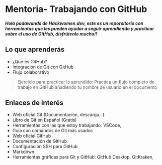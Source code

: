 # Mentoria- Trabajando con GitHub

##### Hola padawands de Hackwomen.dev, este es un reporsitorio con herramientas que les pueden ayudar a seguir aprendiendo y practicar sobre el uso de GitHub, disfrútenlo mucho:bangbang:

## Lo que aprenderás
- ¿Que es GitHub?
- Integración de Git con GitHub
- Flujo colaborativo

> Ejercicio para practicar lo aprendido:
Practica un flujo completo de trabajo en GitHub añadiendo tu nombre de usuario en el documento 

## Enlaces de interés
* Web oficial Git (Documentación, descarga...)
* Libro de Git en Español (Gratis)
* Herramientas con las que estoy trabajando:  VSCode,  
* Guía con comandos de Git más usados
* Web oficial GitHub
* Documentación de GitHub
* Configuración SSH para GitHub
* Markdown
* Herramientas gráficas para Git y GitHub: GitHub Desktop, GitKraken, 


